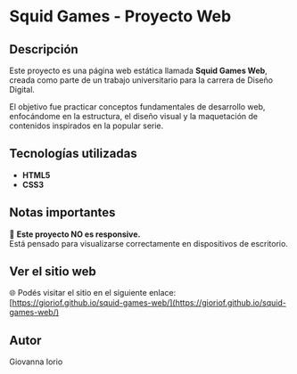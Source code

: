# Squid Games - Proyecto Web

## Descripción
Este proyecto es una página web estática llamada **Squid Games Web**, creada como parte de un trabajo universitario para la carrera de Diseño Digital.

El objetivo fue practicar conceptos fundamentales de desarrollo web, enfocándome en la estructura, el diseño visual y la maquetación de contenidos inspirados en la popular serie.

## Tecnologías utilizadas
- **HTML5**  
- **CSS3**

## Notas importantes
🚫 **Este proyecto NO es responsive.**  
Está pensado para visualizarse correctamente en dispositivos de escritorio.

## Ver el sitio web
🌐 Podés visitar el sitio en el siguiente enlace:  
[https://gioriof.github.io/squid-games-web/](https://gioriof.github.io/squid-games-web/)

## Autor
Giovanna Iorio
